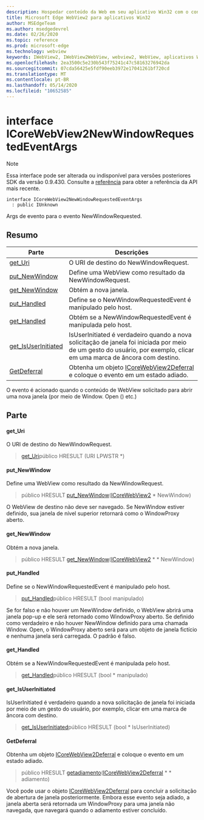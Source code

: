 ```yaml
---
description: Hospedar conteúdo da Web em seu aplicativo Win32 com o controle WebView2 do Microsoft Edge
title: Microsoft Edge WebView2 para aplicativos Win32
author: MSEdgeTeam
ms.author: msedgedevrel
ms.date: 02/26/2020
ms.topic: reference
ms.prod: microsoft-edge
ms.technology: webview
keywords: IWebView2, IWebView2WebView, webview2, WebView, aplicativos Win32, Win32, Edge, ICoreWebView2, ICoreWebView2Host, controle do navegador, HTML Edge
ms.openlocfilehash: 2ea3500c5e230b543f75241c47c58163276942da
ms.sourcegitcommit: 07cda56425e5fdf90eeb3972e17041261bf720cd
ms.translationtype: MT
ms.contentlocale: pt-BR
ms.lasthandoff: 05/14/2020
ms.locfileid: "10652585"
---
```

# interface ICoreWebView2NewWindowRequestedEventArgs 

> [!NOTE]
> Essa interface pode ser alterada ou indisponível para versões posteriores SDK da versão 0.9.430. Consulte a [referência](../../../webview2-api-reference.md) para obter a referência da API mais recente.

```
interface ICoreWebView2NewWindowRequestedEventArgs
  : public IUnknown
```

Args de evento para o evento NewWindowRequested.

## Resumo

 Parte                        | Descrições
--------------------------------|---------------------------------------------
[get_Uri](#get_uri) | O URI de destino do NewWindowRequest.
[put_NewWindow](#put_newwindow) | Define uma WebView como resultado da NewWindowRequest.
[get_NewWindow](#get_newwindow) | Obtém a nova janela.
[put_Handled](#put_handled) | Define se o NewWindowRequestedEvent é manipulado pelo host.
[get_Handled](#get_handled) | Obtém se a NewWindowRequestedEvent é manipulada pelo host.
[get_IsUserInitiated](#get_isuserinitiated) | IsUserInitiated é verdadeiro quando a nova solicitação de janela foi iniciada por meio de um gesto do usuário, por exemplo, clicar em uma marca de âncora com destino.
[GetDeferral](#getdeferral) | Obtenha um objeto [ICoreWebView2Deferral](ICoreWebView2Deferral.md) e coloque o evento em um estado adiado.

O evento é acionado quando o conteúdo de WebView solicitado para abrir uma nova janela (por meio de Window. Open () etc.)

## Parte

#### get_Uri 

O URI de destino do NewWindowRequest.

> [get_Uri](#get_uri)público HRESULT (URI LPWSTR *)

#### put_NewWindow 

Define uma WebView como resultado da NewWindowRequest.

> público HRESULT [put_NewWindow](#put_newwindow)([ICoreWebView2](ICoreWebView2.md) * NewWindow)

O WebView de destino não deve ser navegado. Se NewWindow estiver definido, sua janela de nível superior retornará como o WindowProxy aberto.

#### get_NewWindow 

Obtém a nova janela.

> público HRESULT [get_NewWindow](#get_newwindow)([ICoreWebView2](ICoreWebView2.md) * * NewWindow)

#### put_Handled 

Define se o NewWindowRequestedEvent é manipulado pelo host.

> [put_Handled](#put_handled)público HRESULT (bool manipulado)

Se for falso e não houver um NewWindow definido, o WebView abrirá uma janela pop-up e ele será retornado como WindowProxy aberto. Se definido como verdadeiro e não houver NewWindow definido para uma chamada Window. Open, o WindowProxy aberto será para um objeto de janela fictício e nenhuma janela será carregada. O padrão é falso.

#### get_Handled 

Obtém se a NewWindowRequestedEvent é manipulada pelo host.

> [get_Handled](#get_handled)público HRESULT (bool * manipulado)

#### get_IsUserInitiated 

IsUserInitiated é verdadeiro quando a nova solicitação de janela foi iniciada por meio de um gesto do usuário, por exemplo, clicar em uma marca de âncora com destino.

> [get_IsUserInitiated](#get_isuserinitiated)público HRESULT (bool * IsUserInitiated)

#### GetDeferral 

Obtenha um objeto [ICoreWebView2Deferral](ICoreWebView2Deferral.md) e coloque o evento em um estado adiado.

> público HRESULT [getadiamento](#getdeferral)([ICoreWebView2Deferral](ICoreWebView2Deferral.md) * * adiamento)

Você pode usar o objeto [ICoreWebView2Deferral](ICoreWebView2Deferral.md) para concluir a solicitação de abertura de janela posteriormente. Embora esse evento seja adiado, a janela aberta será retornada um WindowProxy para uma janela não navegada, que navegará quando o adiamento estiver concluído.

